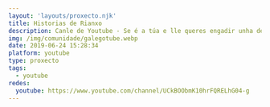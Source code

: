 ```yaml
---
layout: 'layouts/proxecto.njk'
title: Historias de Rianxo
description: Canle de Youtube - Se é a túa e lle queres engadir unha descripción e etiquetas, ponte en contacto con nós.
img: /img/comunidade/galegotube.webp
date: 2019-06-24 15:28:34
platform: youtube
type: proxecto
tags:
  - youtube
redes:
  youtube: https://www.youtube.com/channel/UCkBOObmK10hrFQRELhG04-g
---
```


